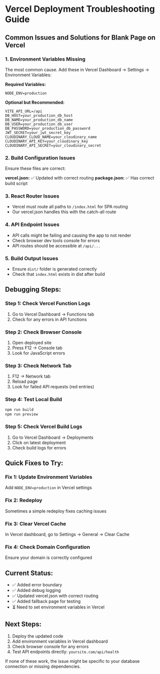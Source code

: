# Vercel Deployment Troubleshooting Guide

## Common Issues and Solutions for Blank Page on Vercel

### 1. **Environment Variables Missing**
The most common cause. Add these in Vercel Dashboard → Settings → Environment Variables:

**Required Variables:**
```
NODE_ENV=production
```

**Optional but Recommended:**
```
VITE_API_URL=/api
DB_HOST=your_production_db_host
DB_NAME=your_production_db_name
DB_USER=your_production_db_user
DB_PASSWORD=your_production_db_password
JWT_SECRET=your_jwt_secret_key
CLOUDINARY_CLOUD_NAME=your_cloudinary_name
CLOUDINARY_API_KEY=your_cloudinary_key
CLOUDINARY_API_SECRET=your_cloudinary_secret
```

### 2. **Build Configuration Issues**
Ensure these files are correct:

**vercel.json:** ✅ Updated with correct routing
**package.json:** ✅ Has correct build script

### 3. **React Router Issues**
- Vercel must route all paths to `/index.html` for SPA routing
- Our vercel.json handles this with the catch-all route

### 4. **API Endpoint Issues**
- API calls might be failing and causing the app to not render
- Check browser dev tools console for errors
- API routes should be accessible at `/api/...`

### 5. **Build Output Issues**
- Ensure `dist/` folder is generated correctly
- Check that `index.html` exists in dist after build

## Debugging Steps:

### Step 1: Check Vercel Function Logs
1. Go to Vercel Dashboard → Functions tab
2. Check for any errors in API functions

### Step 2: Check Browser Console
1. Open deployed site
2. Press F12 → Console tab
3. Look for JavaScript errors

### Step 3: Check Network Tab
1. F12 → Network tab
2. Reload page
3. Look for failed API requests (red entries)

### Step 4: Test Local Build
```bash
npm run build
npm run preview
```

### Step 5: Check Vercel Build Logs
1. Go to Vercel Dashboard → Deployments
2. Click on latest deployment
3. Check build logs for errors

## Quick Fixes to Try:

### Fix 1: Update Environment Variables
Add `NODE_ENV=production` in Vercel settings

### Fix 2: Redeploy
Sometimes a simple redeploy fixes caching issues

### Fix 3: Clear Vercel Cache
In Vercel dashboard, go to Settings → General → Clear Cache

### Fix 4: Check Domain Configuration
Ensure your domain is correctly configured

## Current Status:
- ✅ Added error boundary
- ✅ Added debug logging
- ✅ Updated vercel.json with correct routing
- ✅ Added fallback page for testing
- ⏳ Need to set environment variables in Vercel

## Next Steps:
1. Deploy the updated code
2. Add environment variables in Vercel dashboard
3. Check browser console for any errors
4. Test API endpoints directly: `yoursite.com/api/health`

If none of these work, the issue might be specific to your database connection or missing dependencies.
